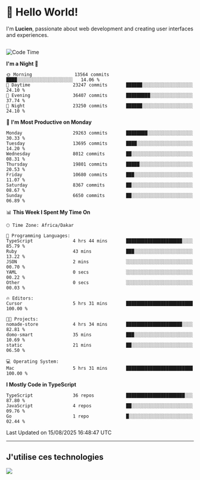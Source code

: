 # 👋 Hello World!

I'm **Lucien**, passionate about web development and creating user interfaces and experiences.

##

<!--START_SECTION:waka-->
![Code Time](http://img.shields.io/badge/Code%20Time-3%2C604%20hrs%2038%20mins-blue)

**I'm a Night 🦉** 

```text
🌞 Morning                13564 commits       ████░░░░░░░░░░░░░░░░░░░░░   14.06 % 
🌆 Daytime                23247 commits       ██████░░░░░░░░░░░░░░░░░░░   24.10 % 
🌃 Evening                36407 commits       █████████░░░░░░░░░░░░░░░░   37.74 % 
🌙 Night                  23250 commits       ██████░░░░░░░░░░░░░░░░░░░   24.10 % 
```
📅 **I'm Most Productive on Monday** 

```text
Monday                   29263 commits       ████████░░░░░░░░░░░░░░░░░   30.33 % 
Tuesday                  13695 commits       ████░░░░░░░░░░░░░░░░░░░░░   14.20 % 
Wednesday                8012 commits        ██░░░░░░░░░░░░░░░░░░░░░░░   08.31 % 
Thursday                 19801 commits       █████░░░░░░░░░░░░░░░░░░░░   20.53 % 
Friday                   10680 commits       ███░░░░░░░░░░░░░░░░░░░░░░   11.07 % 
Saturday                 8367 commits        ██░░░░░░░░░░░░░░░░░░░░░░░   08.67 % 
Sunday                   6650 commits        ██░░░░░░░░░░░░░░░░░░░░░░░   06.89 % 
```


📊 **This Week I Spent My Time On** 

```text
🕑︎ Time Zone: Africa/Dakar

💬 Programming Languages: 
TypeScript               4 hrs 44 mins       █████████████████████░░░░   85.79 % 
Ruby                     43 mins             ███░░░░░░░░░░░░░░░░░░░░░░   13.22 % 
JSON                     2 mins              ░░░░░░░░░░░░░░░░░░░░░░░░░   00.70 % 
YAML                     0 secs              ░░░░░░░░░░░░░░░░░░░░░░░░░   00.22 % 
Other                    0 secs              ░░░░░░░░░░░░░░░░░░░░░░░░░   00.03 % 

🔥 Editors: 
Cursor                   5 hrs 31 mins       █████████████████████████   100.00 % 

🐱‍💻 Projects: 
nomade-store             4 hrs 34 mins       █████████████████████░░░░   82.81 % 
domo-smart               35 mins             ███░░░░░░░░░░░░░░░░░░░░░░   10.69 % 
static                   21 mins             ██░░░░░░░░░░░░░░░░░░░░░░░   06.50 % 

💻 Operating System: 
Mac                      5 hrs 31 mins       █████████████████████████   100.00 % 
```

**I Mostly Code in TypeScript** 

```text
TypeScript               36 repos            ██████████████████████░░░   87.80 % 
JavaScript               4 repos             ██░░░░░░░░░░░░░░░░░░░░░░░   09.76 % 
Go                       1 repo              █░░░░░░░░░░░░░░░░░░░░░░░░   02.44 % 
```




 Last Updated on 15/08/2025 16:48:47 UTC
<!--END_SECTION:waka-->
---

## J'utilise ces technologies

<p align="left">
  <a href="https://skillicons.dev">
    <img src="https://skillicons.dev/icons?i=ts,js,go,ruby,css,scss,tailwind,react,vite,nextjs,docker,figma,ableton" />
  </a>
</p>

